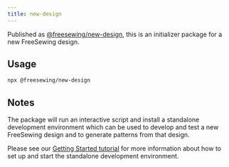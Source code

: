 ```yaml
---
title: new-design
---
```


Published as [@freesewing/new-design][1], this is an
initializer package for a new FreeSewing design.

## Usage

```sh
npx @freesewing/new-design
```

## Notes

The package will run an interactive script and install a standalone
development environment which can be used to develop and test a new
FreeSewing design and to generate patterns from that design.

<Related>

Please see our
[Getting Started tutorial](/tutorials/getting-started-linux/dev-setup#stand-alone-development)
for more information about how to set up and start the standalone
development environment.

</Related>

[1]: https://www.npmjs.com/package/@freesewing/new-design
